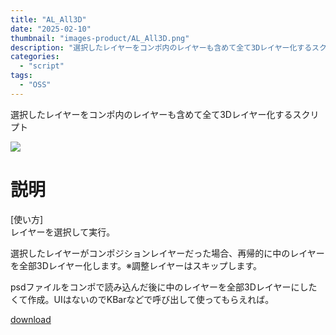 ```yaml
---
title: "AL_All3D"
date: "2025-02-10"
thumbnail: "images-product/AL_All3D.png"
description: "選択したレイヤーをコンポ内のレイヤーも含めて全て3Dレイヤー化するスクリプト"
categories: 
  - "script"
tags:
  - "OSS"
---
```


選択したレイヤーをコンポ内のレイヤーも含めて全て3Dレイヤー化するスクリプト

![](/images-product/AL_All3D.png)

# 説明
[使い方]  
レイヤーを選択して実行。

選択したレイヤーがコンポジションレイヤーだった場合、再帰的に中のレイヤーを全部3Dレイヤー化します。※調整レイヤーはスキップします。

psdファイルをコンポで読み込んだ後に中のレイヤーを全部3Dレイヤーにしたくて作成。UIはないのでKBarなどで呼び出して使ってもらえれば。

[download](/files/AL_All3D_V1.0.zip "download")
